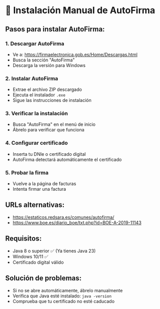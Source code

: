 # 🔐 Instalación Manual de AutoFirma

## Pasos para instalar AutoFirma:

### 1. Descargar AutoFirma
- Ve a: https://firmaelectronica.gob.es/Home/Descargas.html
- Busca la sección "AutoFirma"
- Descarga la versión para Windows

### 2. Instalar AutoFirma
- Extrae el archivo ZIP descargado
- Ejecuta el instalador `.exe`
- Sigue las instrucciones de instalación

### 3. Verificar la instalación
- Busca "AutoFirma" en el menú de inicio
- Ábrelo para verificar que funciona

### 4. Configurar certificado
- Inserta tu DNIe o certificado digital
- AutoFirma detectará automáticamente el certificado

### 5. Probar la firma
- Vuelve a la página de facturas
- Intenta firmar una factura

## URLs alternativas:
- https://estaticos.redsara.es/comunes/autofirma/
- https://www.boe.es/diario_boe/txt.php?id=BOE-A-2019-11143

## Requisitos:
- Java 8 o superior ✅ (Ya tienes Java 23)
- Windows 10/11 ✅
- Certificado digital válido

## Solución de problemas:
- Si no se abre automáticamente, ábrelo manualmente
- Verifica que Java esté instalado: `java -version`
- Comprueba que tu certificado no esté caducado 